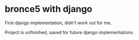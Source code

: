 # bronce5 with django

First django implementation, didn't work out for me. 

Project is unfinished, saved for future django implementations.
